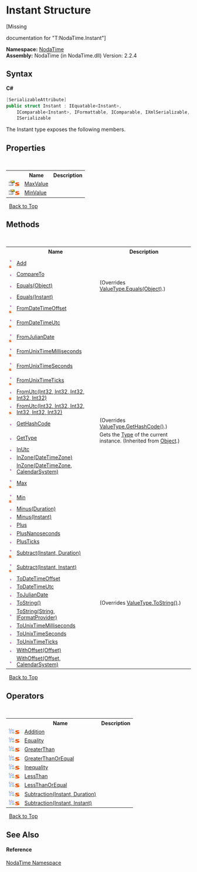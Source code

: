 # Instant Structure
 

\[Missing <summary> documentation for "T:NodaTime.Instant"\]

**Namespace:**&nbsp;<a href="N_NodaTime">NodaTime</a><br />**Assembly:**&nbsp;NodaTime (in NodaTime.dll) Version: 2.2.4

## Syntax

**C#**<br />
``` C#
[SerializableAttribute]
public struct Instant : IEquatable<Instant>, 
	IComparable<Instant>, IFormattable, IComparable, IXmlSerializable, 
	ISerializable
```

The Instant type exposes the following members.


## Properties
&nbsp;<table><tr><th></th><th>Name</th><th>Description</th></tr><tr><td>![Public property](media/pubproperty.gif "Public property")![Static member](media/static.gif "Static member")</td><td><a href="P_NodaTime_Instant_MaxValue">MaxValue</a></td><td /></tr><tr><td>![Public property](media/pubproperty.gif "Public property")![Static member](media/static.gif "Static member")</td><td><a href="P_NodaTime_Instant_MinValue">MinValue</a></td><td /></tr></table>&nbsp;
<a href="#instant-structure">Back to Top</a>

## Methods
&nbsp;<table><tr><th></th><th>Name</th><th>Description</th></tr><tr><td>![Public method](media/pubmethod.gif "Public method")![Static member](media/static.gif "Static member")</td><td><a href="M_NodaTime_Instant_Add">Add</a></td><td /></tr><tr><td>![Public method](media/pubmethod.gif "Public method")</td><td><a href="M_NodaTime_Instant_CompareTo">CompareTo</a></td><td /></tr><tr><td>![Public method](media/pubmethod.gif "Public method")</td><td><a href="M_NodaTime_Instant_Equals_1">Equals(Object)</a></td><td> (Overrides <a href="http://msdn2.microsoft.com/en-us/library/2dts52z7" target="_blank">ValueType.Equals(Object)</a>.)</td></tr><tr><td>![Public method](media/pubmethod.gif "Public method")</td><td><a href="M_NodaTime_Instant_Equals">Equals(Instant)</a></td><td /></tr><tr><td>![Public method](media/pubmethod.gif "Public method")![Static member](media/static.gif "Static member")</td><td><a href="M_NodaTime_Instant_FromDateTimeOffset">FromDateTimeOffset</a></td><td /></tr><tr><td>![Public method](media/pubmethod.gif "Public method")![Static member](media/static.gif "Static member")</td><td><a href="M_NodaTime_Instant_FromDateTimeUtc">FromDateTimeUtc</a></td><td /></tr><tr><td>![Public method](media/pubmethod.gif "Public method")![Static member](media/static.gif "Static member")</td><td><a href="M_NodaTime_Instant_FromJulianDate">FromJulianDate</a></td><td /></tr><tr><td>![Public method](media/pubmethod.gif "Public method")![Static member](media/static.gif "Static member")</td><td><a href="M_NodaTime_Instant_FromUnixTimeMilliseconds">FromUnixTimeMilliseconds</a></td><td /></tr><tr><td>![Public method](media/pubmethod.gif "Public method")![Static member](media/static.gif "Static member")</td><td><a href="M_NodaTime_Instant_FromUnixTimeSeconds">FromUnixTimeSeconds</a></td><td /></tr><tr><td>![Public method](media/pubmethod.gif "Public method")![Static member](media/static.gif "Static member")</td><td><a href="M_NodaTime_Instant_FromUnixTimeTicks">FromUnixTimeTicks</a></td><td /></tr><tr><td>![Public method](media/pubmethod.gif "Public method")![Static member](media/static.gif "Static member")</td><td><a href="M_NodaTime_Instant_FromUtc">FromUtc(Int32, Int32, Int32, Int32, Int32)</a></td><td /></tr><tr><td>![Public method](media/pubmethod.gif "Public method")![Static member](media/static.gif "Static member")</td><td><a href="M_NodaTime_Instant_FromUtc_1">FromUtc(Int32, Int32, Int32, Int32, Int32, Int32)</a></td><td /></tr><tr><td>![Public method](media/pubmethod.gif "Public method")</td><td><a href="M_NodaTime_Instant_GetHashCode">GetHashCode</a></td><td> (Overrides <a href="http://msdn2.microsoft.com/en-us/library/y3509fc2" target="_blank">ValueType.GetHashCode()</a>.)</td></tr><tr><td>![Public method](media/pubmethod.gif "Public method")</td><td><a href="http://msdn2.microsoft.com/en-us/library/dfwy45w9" target="_blank">GetType</a></td><td>
Gets the <a href="http://msdn2.microsoft.com/en-us/library/42892f65" target="_blank">Type</a> of the current instance.
 (Inherited from <a href="http://msdn2.microsoft.com/en-us/library/e5kfa45b" target="_blank">Object</a>.)</td></tr><tr><td>![Public method](media/pubmethod.gif "Public method")</td><td><a href="M_NodaTime_Instant_InUtc">InUtc</a></td><td /></tr><tr><td>![Public method](media/pubmethod.gif "Public method")</td><td><a href="M_NodaTime_Instant_InZone">InZone(DateTimeZone)</a></td><td /></tr><tr><td>![Public method](media/pubmethod.gif "Public method")</td><td><a href="M_NodaTime_Instant_InZone_1">InZone(DateTimeZone, CalendarSystem)</a></td><td /></tr><tr><td>![Public method](media/pubmethod.gif "Public method")![Static member](media/static.gif "Static member")</td><td><a href="M_NodaTime_Instant_Max">Max</a></td><td /></tr><tr><td>![Public method](media/pubmethod.gif "Public method")![Static member](media/static.gif "Static member")</td><td><a href="M_NodaTime_Instant_Min">Min</a></td><td /></tr><tr><td>![Public method](media/pubmethod.gif "Public method")</td><td><a href="M_NodaTime_Instant_Minus">Minus(Duration)</a></td><td /></tr><tr><td>![Public method](media/pubmethod.gif "Public method")</td><td><a href="M_NodaTime_Instant_Minus_1">Minus(Instant)</a></td><td /></tr><tr><td>![Public method](media/pubmethod.gif "Public method")</td><td><a href="M_NodaTime_Instant_Plus">Plus</a></td><td /></tr><tr><td>![Public method](media/pubmethod.gif "Public method")</td><td><a href="M_NodaTime_Instant_PlusNanoseconds">PlusNanoseconds</a></td><td /></tr><tr><td>![Public method](media/pubmethod.gif "Public method")</td><td><a href="M_NodaTime_Instant_PlusTicks">PlusTicks</a></td><td /></tr><tr><td>![Public method](media/pubmethod.gif "Public method")![Static member](media/static.gif "Static member")</td><td><a href="M_NodaTime_Instant_Subtract">Subtract(Instant, Duration)</a></td><td /></tr><tr><td>![Public method](media/pubmethod.gif "Public method")![Static member](media/static.gif "Static member")</td><td><a href="M_NodaTime_Instant_Subtract_1">Subtract(Instant, Instant)</a></td><td /></tr><tr><td>![Public method](media/pubmethod.gif "Public method")</td><td><a href="M_NodaTime_Instant_ToDateTimeOffset">ToDateTimeOffset</a></td><td /></tr><tr><td>![Public method](media/pubmethod.gif "Public method")</td><td><a href="M_NodaTime_Instant_ToDateTimeUtc">ToDateTimeUtc</a></td><td /></tr><tr><td>![Public method](media/pubmethod.gif "Public method")</td><td><a href="M_NodaTime_Instant_ToJulianDate">ToJulianDate</a></td><td /></tr><tr><td>![Public method](media/pubmethod.gif "Public method")</td><td><a href="M_NodaTime_Instant_ToString">ToString()</a></td><td> (Overrides <a href="http://msdn2.microsoft.com/en-us/library/wb77sz3h" target="_blank">ValueType.ToString()</a>.)</td></tr><tr><td>![Public method](media/pubmethod.gif "Public method")</td><td><a href="M_NodaTime_Instant_ToString_1">ToString(String, IFormatProvider)</a></td><td /></tr><tr><td>![Public method](media/pubmethod.gif "Public method")</td><td><a href="M_NodaTime_Instant_ToUnixTimeMilliseconds">ToUnixTimeMilliseconds</a></td><td /></tr><tr><td>![Public method](media/pubmethod.gif "Public method")</td><td><a href="M_NodaTime_Instant_ToUnixTimeSeconds">ToUnixTimeSeconds</a></td><td /></tr><tr><td>![Public method](media/pubmethod.gif "Public method")</td><td><a href="M_NodaTime_Instant_ToUnixTimeTicks">ToUnixTimeTicks</a></td><td /></tr><tr><td>![Public method](media/pubmethod.gif "Public method")</td><td><a href="M_NodaTime_Instant_WithOffset">WithOffset(Offset)</a></td><td /></tr><tr><td>![Public method](media/pubmethod.gif "Public method")</td><td><a href="M_NodaTime_Instant_WithOffset_1">WithOffset(Offset, CalendarSystem)</a></td><td /></tr></table>&nbsp;
<a href="#instant-structure">Back to Top</a>

## Operators
&nbsp;<table><tr><th></th><th>Name</th><th>Description</th></tr><tr><td>![Public operator](media/puboperator.gif "Public operator")![Static member](media/static.gif "Static member")</td><td><a href="M_NodaTime_Instant_op_Addition">Addition</a></td><td /></tr><tr><td>![Public operator](media/puboperator.gif "Public operator")![Static member](media/static.gif "Static member")</td><td><a href="M_NodaTime_Instant_op_Equality">Equality</a></td><td /></tr><tr><td>![Public operator](media/puboperator.gif "Public operator")![Static member](media/static.gif "Static member")</td><td><a href="M_NodaTime_Instant_op_GreaterThan">GreaterThan</a></td><td /></tr><tr><td>![Public operator](media/puboperator.gif "Public operator")![Static member](media/static.gif "Static member")</td><td><a href="M_NodaTime_Instant_op_GreaterThanOrEqual">GreaterThanOrEqual</a></td><td /></tr><tr><td>![Public operator](media/puboperator.gif "Public operator")![Static member](media/static.gif "Static member")</td><td><a href="M_NodaTime_Instant_op_Inequality">Inequality</a></td><td /></tr><tr><td>![Public operator](media/puboperator.gif "Public operator")![Static member](media/static.gif "Static member")</td><td><a href="M_NodaTime_Instant_op_LessThan">LessThan</a></td><td /></tr><tr><td>![Public operator](media/puboperator.gif "Public operator")![Static member](media/static.gif "Static member")</td><td><a href="M_NodaTime_Instant_op_LessThanOrEqual">LessThanOrEqual</a></td><td /></tr><tr><td>![Public operator](media/puboperator.gif "Public operator")![Static member](media/static.gif "Static member")</td><td><a href="M_NodaTime_Instant_op_Subtraction">Subtraction(Instant, Duration)</a></td><td /></tr><tr><td>![Public operator](media/puboperator.gif "Public operator")![Static member](media/static.gif "Static member")</td><td><a href="M_NodaTime_Instant_op_Subtraction_1">Subtraction(Instant, Instant)</a></td><td /></tr></table>&nbsp;
<a href="#instant-structure">Back to Top</a>

## See Also


#### Reference
<a href="N_NodaTime">NodaTime Namespace</a><br />